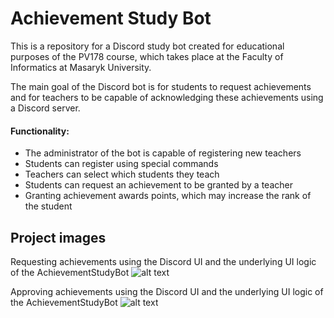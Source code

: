 # Achievement Study Bot

This is a repository for a Discord study bot created for educational purposes of the PV178 course, which takes place at the Faculty of Informatics at Masaryk University.

The main goal of the Discord bot is for students to request achievements and for teachers to be capable of acknowledging these achievements using a Discord server.

#### Functionality:
- The administrator of the bot is capable of registering new teachers 
- Students can register using special commands
- Teachers can select which students they teach
- Students can request an achievement to be granted by a teacher
- Granting achievement awards points, which may increase the rank of the student

## Project images

Requesting achievements using the Discord UI and the underlying UI logic of the AchievementStudyBot
![alt text](https://github.com/Gilderko/PV178StudyBot/blob/master/Images/imageStudy2.png?raw=true)


Approving achievements using the Discord UI and the underlying UI logic of the AchievementStudyBot
![alt text](https://github.com/Gilderko/PV178StudyBot/blob/master/Images/imageStudy1.png?raw=true)

